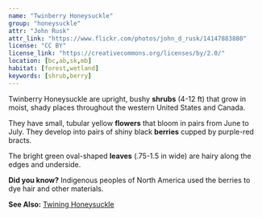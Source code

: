 ```yaml
---
name: "Twinberry Honeysuckle"
group: "honeysuckle"
attr: "John Rusk"
attr_link: "https://www.flickr.com/photos/john_d_rusk/14147883880"
license: "CC BY"
license_link: "https://creativecommons.org/licenses/by/2.0/"
location: [bc,ab,sk,mb]
habitat: [forest,wetland]
keywords: [shrub,berry]
---
```

Twinberry Honeysuckle are upright, bushy **shrubs** (4-12 ft) that grow in moist, shady places throughout the western United States and Canada.

They have small, tubular yellow **flowers** that bloom in pairs from June to July. They develop into pairs of shiny black **berries** cupped by purple-red bracts.

The bright green oval-shaped **leaves** (.75-1.5 in wide) are hairy along the edges and underside.

**Did you know?** Indigenous peoples of North America used the berries to dye hair and other materials.

<!-- generated, do not edit -->
**See Also:**
[Twining Honeysuckle](/trees/twinhon/)

